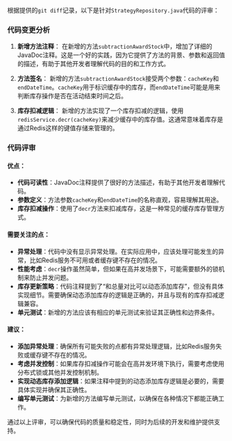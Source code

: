 根据提供的`git diff`记录，以下是针对`StrategyRepository.java`代码的评审：

### 代码变更分析

1. **新增方法注释**：
   在新增的方法`subtractionAwardStock`中，增加了详细的JavaDoc注释。这是一个好的实践，因为它提供了方法的背景、参数和返回值的描述，有助于其他开发者理解代码的目的和工作方式。

2. **方法签名**：
   新增的方法`subtractionAwardStock`接受两个参数：`cacheKey`和`endDateTime`。`cacheKey`用于标识缓存中的库存，而`endDateTime`可能是用来判断库存操作是否在活动结束时间之后。

3. **库存扣减逻辑**：
   新增的方法实现了一个库存扣减的逻辑，使用`redisService.decr(cacheKey)`来减少缓存中的库存值。这通常意味着库存是通过Redis这样的键值存储来管理的。

### 代码评审

#### 优点：

- **代码可读性**：JavaDoc注释提供了很好的方法描述，有助于其他开发者理解代码。
- **参数定义**：方法参数`cacheKey`和`endDateTime`的名称直观，容易理解其用途。
- **库存扣减操作**：使用了`decr`方法来扣减库存，这是一种常见的缓存库存管理方式。

#### 需要关注的点：

- **异常处理**：代码中没有显示异常处理。在实际应用中，应该处理可能发生的异常，比如Redis服务不可用或者缓存键不存在的情况。
- **性能考虑**：`decr`操作虽然简单，但如果在高并发场景下，可能需要额外的锁机制来防止并发问题。
- **库存更新策略**：代码注释提到了“和总量对比可以动态添加库存”，但没有具体实现细节。需要确保动态添加库存的逻辑是正确的，并且与现有的库存扣减逻辑兼容。
- **单元测试**：新增的方法应该有相应的单元测试来验证其正确性和边界条件。

#### 建议：

- **添加异常处理**：确保所有可能失败的点都有异常处理逻辑，比如Redis服务失败或缓存键不存在的情况。
- **考虑并发控制**：如果库存扣减操作可能会在高并发环境下执行，需要考虑使用分布式锁或其他并发控制机制。
- **实现动态库存添加逻辑**：如果注释中提到的动态添加库存逻辑是必要的，需要具体实现并确保其正确性。
- **编写单元测试**：为新增的方法编写单元测试，以确保在各种情况下都能正确工作。

通过以上评审，可以确保代码的质量和稳定性，同时为后续的开发和维护提供支持。